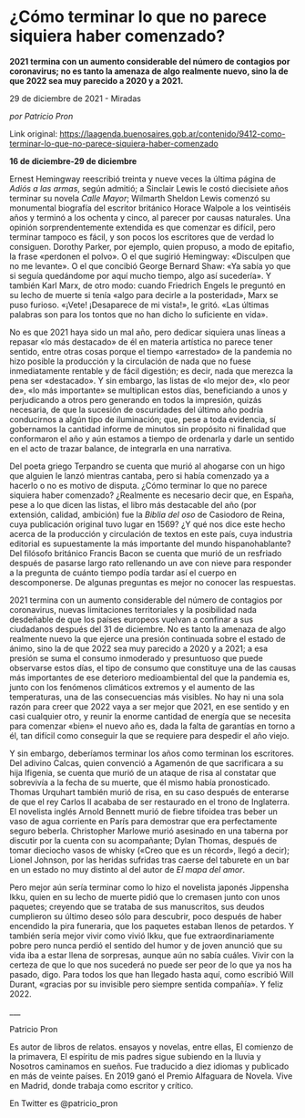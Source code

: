 # ¿Cómo terminar lo que no parece siquiera haber comenzado?

**2021 termina con un aumento considerable del número de contagios por coronavirus; no es tanto la amenaza de algo realmente nuevo, sino la de que 2022 sea muy parecido a 2020 y a 2021.**

29 de diciembre de 2021 - Miradas

_por Patricio Pron_

Link original: https://laagenda.buenosaires.gob.ar/contenido/9412-como-terminar-lo-que-no-parece-siquiera-haber-comenzado



**16 de diciembre-29 de diciembre**




Ernest Hemingway reescribió treinta y nueve veces la última página de *Adiós a las armas*, según admitió; a Sinclair Lewis le costó diecisiete años terminar su novela *Calle Mayor*; Wilmarth Sheldon Lewis comenzó su monumental biografía del escritor británico Horace Walpole a los veintiséis años y terminó a los ochenta y cinco, al parecer por causas naturales. Una opinión sorprendentemente extendida es que comenzar es difícil, pero terminar tampoco es fácil, y son pocos los escritores que de verdad lo consiguen. Dorothy Parker, por ejemplo, quien propuso, a modo de epitafio, la frase «perdonen el polvo». O el que sugirió Hemingway: «Disculpen que no me levante». O el que concibió George Bernard Shaw: «Ya sabía yo que si seguía quedándome por aquí mucho tiempo, algo así sucedería». Y también Karl Marx, de otro modo: cuando Friedrich Engels le preguntó en su lecho de muerte si tenía «algo para decirle a la posteridad», Marx se puso furioso. «¡Vete! ¡Desaparece de mi vista!», le gritó. «Las últimas palabras son para los tontos que no han dicho lo suficiente en vida».




No es que 2021 haya sido un mal año, pero dedicar siquiera unas líneas a repasar «lo más destacado» de él en materia artística no parece tener sentido, entre otras cosas porque el tiempo «arrestado» de la pandemia no hizo posible la producción y la circulación de nada que no fuese inmediatamente rentable y de fácil digestión; es decir, nada que merezca la pena ser «destacado». Y sin embargo, las listas de «lo mejor de», «lo peor de», «lo más importante» se multiplican estos días, beneficiando a unos y perjudicando a otros pero generando en todos la impresión, quizás necesaria, de que la sucesión de oscuridades del último año podría conducirnos a algún tipo de iluminación; que, pese a toda evidencia, sí gobernamos la cantidad informe de minutos sin propósito ni finalidad que conformaron el año y aún estamos a tiempo de ordenarla y darle un sentido en el acto de trazar balance, de integrarla en una narrativa.




Del poeta griego Terpandro se cuenta que murió al ahogarse con un higo que alguien le lanzó mientras cantaba, pero si había comenzado ya a hacerlo o no es motivo de disputa. ¿Cómo terminar lo que no parece siquiera haber comenzado? ¿Realmente es necesario decir que, en España, pese a lo que dicen las listas, el libro más destacable del año (por extensión, calidad, ambición) fue la *Biblia del oso* de Casiodoro de Reina, cuya publicación original tuvo lugar en 1569? ¿Y qué nos dice este hecho acerca de la producción y circulación de textos en este país, cuya industria editorial es supuestamente la más importante del mundo hispanohablante? Del filósofo británico Francis Bacon se cuenta que murió de un resfriado después de pasarse largo rato rellenando un ave con nieve para responder a la pregunta de cuánto tiempo podía tardar así el cuerpo en descomponerse. De algunas preguntas es mejor no conocer las respuestas.




2021 termina con un aumento considerable del número de contagios por coronavirus, nuevas limitaciones territoriales y la posibilidad nada desdeñable de que los países europeos vuelvan a confinar a sus ciudadanos después del 31 de diciembre. No es tanto la amenaza de algo realmente nuevo la que ejerce una presión continuada sobre el estado de ánimo, sino la de que 2022 sea muy parecido a 2020 y a 2021; a esa presión se suma el consumo inmoderado y presuntuoso que puede observarse estos días, el tipo de consumo que constituye una de las causas más importantes de ese deterioro medioambiental del que la pandemia es, junto con los fenómenos climáticos extremos y el aumento de las temperaturas, una de las consecuencias más visibles. No hay ni una sola razón para creer que 2022 vaya a ser mejor que 2021, en ese sentido y en casi cualquier otro, y reunir la enorme cantidad de energía que se necesita para comenzar «bien» el nuevo año es, dada la falta de garantías en torno a él, tan difícil como conseguir la que se requiere para despedir el año viejo.




Y sin embargo, deberíamos terminar los años como terminan los escritores. Del adivino Calcas, quien convenció a Agamenón de que sacrificara a su hija Ifigenia, se cuenta que murió de un ataque de risa al constatar que sobrevivía a la fecha de su muerte, que él mismo había pronosticado. Thomas Urquhart también murió de risa, en su caso después de enterarse de que el rey Carlos II acababa de ser restaurado en el trono de Inglaterra. El novelista inglés Arnold Bennett murió de fiebre tifoidea tras beber un vaso de agua corriente en París para demostrar que era perfectamente seguro beberla. Christopher Marlowe murió asesinado en una taberna por discutir por la cuenta con su acompañante; Dylan Thomas, después de tomar dieciocho vasos de whisky («Creo que es un récord», llegó a decir); Lionel Johnson, por las heridas sufridas tras caerse del taburete en un bar en un estado no muy distinto al del autor de *El mapa del amor*.




Pero mejor aún sería terminar como lo hizo el novelista japonés Jippensha Ikku, quien en su lecho de muerte pidió que lo cremasen junto con unos paquetes; creyendo que se trataba de sus manuscritos, sus deudos cumplieron su último deseo sólo para descubrir, poco después de haber encendido la pira funeraria, que los paquetes estaban llenos de petardos. Y también sería mejor vivir como vivió Ikku, que fue extraordinariamente pobre pero nunca perdió el sentido del humor y de joven anunció que su vida iba a estar llena de sorpresas, aunque aún no sabía cuáles. Vivir con la certeza de que lo que nos sucederá no puede ser peor de lo que ya nos ha pasado, digo. Para todos los que han llegado hasta aquí, como escribió Will Durant, «gracias por su invisible pero siempre sentida compañía». Y feliz 2022.




\_\_\_




Patricio Pron




Es autor de libros de relatos. ensayos y novelas, entre ellas, El comienzo de la primavera, El espíritu de mis padres sigue subiendo en la lluvia y Nosotros caminamos en sueños. Fue traducido a diez idiomas y publicado en más de veinte países. En 2019 ganó el Premio Alfaguara de Novela. Vive en Madrid, donde trabaja como escritor y crítico.




En Twitter es @patricio\_pron



